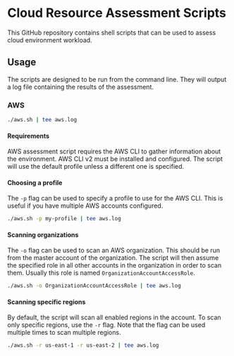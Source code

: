 # Cloud Resource Assessment Scripts
This GitHub repository contains shell scripts that can be used to assess cloud environment workload.

## Usage
The scripts are designed to be run from the command line. They will output a log file containing the results of the assessment.

### AWS
```bash
./aws.sh | tee aws.log
```

#### Requirements
AWS assessment script requires the AWS CLI to gather information about the environment.
AWS CLI v2 must be installed and configured. The script will use the default profile unless a different one is specified.

#### Choosing a profile
The `-p` flag can be used to specify a profile to use for the AWS CLI. This is useful if you have multiple AWS accounts configured.

```bash
./aws.sh -p my-profile | tee aws.log
```

#### Scanning organizations
The `-o` flag can be used to scan an AWS organization. This should be run from the master account of the organization. The script will then assume the specified role in all other accounts in the organization in order to scan them.
Usually this role is named `OrganizationAccountAccessRole`.

```bash
./aws.sh -o OrganizationAccountAccessRole | tee aws.log
```

#### Scanning specific regions
By default, the script will scan all enabled regions in the account. To scan only specific regions, use the `-r` flag.
Note that the flag can be used multiple times to scan multiple regions.

```bash
./aws.sh -r us-east-1 -r us-east-2 | tee aws.log
```
